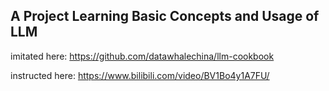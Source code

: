 ## A Project Learning Basic Concepts and Usage of LLM

imitated here: https://github.com/datawhalechina/llm-cookbook 

instructed here: https://www.bilibili.com/video/BV1Bo4y1A7FU/ 
